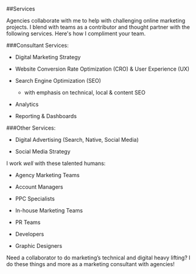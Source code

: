 ##Services

Agencies collaborate with me to help with challenging online marketing projects. I blend with teams as a contributor and thought partner with the following services. Here's how I compliment your team.

###Consultant Services:

- Digital Marketing Strategy

- Website Conversion Rate Optimization (CRO) & User Experience (UX)

- Search Engine Optimization (SEO)

  - with emphasis on technical, local & content SEO

- Analytics

- Reporting & Dashboards

###Other Services:

- Digital Advertising (Search, Native, Social Media)

- Social Media Strategy


I work *well* with these talented humans:

- Agency Marketing Teams

- Account Managers

- PPC Specialists

- In-house Marketing Teams

- PR Teams

- Developers

- Graphic Designers

Need a collaborator to do marketing’s technical and digital heavy lifting? I do these things and more as a marketing consultant with agencies!
